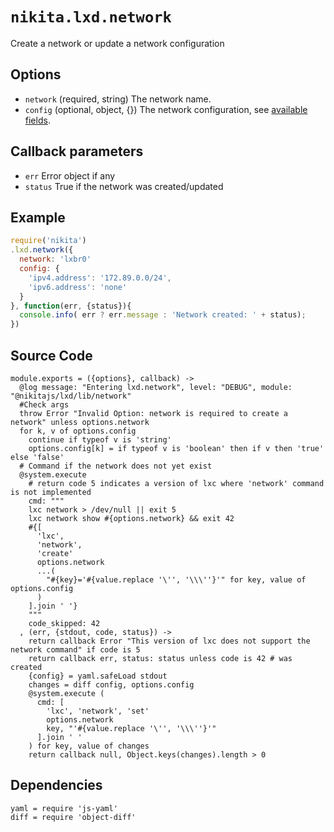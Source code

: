 
# `nikita.lxd.network`

Create a network or update a network configuration

## Options

* `network` (required, string)
  The network name.
* `config` (optional, object, {})
  The network configuration, see
  [available fields](https://lxd.readthedocs.io/en/latest/networks/).

## Callback parameters

* `err`
  Error object if any
* `status`
  True if the network was created/updated

## Example

```js
require('nikita')
.lxd.network({
  network: 'lxbr0'
  config: {
    'ipv4.address': '172.89.0.0/24',
    'ipv6.address': 'none'
  }
}, function(err, {status}){
  console.info( err ? err.message : 'Network created: ' + status);
})
```

## Source Code

    module.exports = ({options}, callback) ->
      @log message: "Entering lxd.network", level: "DEBUG", module: "@nikitajs/lxd/lib/network"
      #Check args
      throw Error "Invalid Option: network is required to create a network" unless options.network
      for k, v of options.config
        continue if typeof v is 'string'
        options.config[k] = if typeof v is 'boolean' then if v then 'true' else 'false'
      # Command if the network does not yet exist
      @system.execute
        # return code 5 indicates a version of lxc where 'network' command is not implemented
        cmd: """
        lxc network > /dev/null || exit 5
        lxc network show #{options.network} && exit 42
        #{[
          'lxc',
          'network',
          'create'
          options.network
          ...(
            "#{key}='#{value.replace '\'', '\\\''}'" for key, value of options.config
          )
        ].join ' '}
        """
        code_skipped: 42
      , (err, {stdout, code, status}) ->
        return callback Error "This version of lxc does not support the network command" if code is 5
        return callback err, status: status unless code is 42 # was created
        {config} = yaml.safeLoad stdout
        changes = diff config, options.config
        @system.execute (
          cmd: [
            'lxc', 'network', 'set'
            options.network
            key, "'#{value.replace '\'', '\\\''}'"
          ].join ' '
        ) for key, value of changes
        return callback null, Object.keys(changes).length > 0

## Dependencies

    yaml = require 'js-yaml'
    diff = require 'object-diff'
